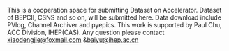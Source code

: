 This is a cooperation space for submitting Dataset on Accelerator.
Dataset of BEPCII, CSNS and so on, will be submitted here.
Data download include PVlog, Channel Archiver and pyepics.
This work is supported by Paul Chu, ACC Division, IHEP(CAS).
Any question please contact <xiaodengjie@foxmail.com> &<baiyu@ihep.ac.cn> 
